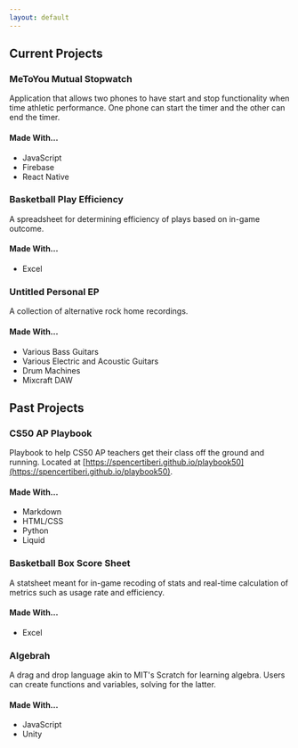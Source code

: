 ```yaml
---
layout: default
---
```


<h2 class="ressec"> Current Projects </h2>

<h3 class = "resloc"> MeToYou Mutual Stopwatch </h3>

Application that allows two phones to have start and stop functionality when time athletic performance. One phone can start the timer and the other can end the timer.

#### Made With...
- JavaScript
- Firebase
- React Native

<h3 class = "resloc"> Basketball Play Efficiency </h3>

A spreadsheet for determining efficiency of plays based on in-game outcome.

#### Made With...
- Excel

<h3 class = "resloc"> Untitled Personal EP </h3>

A collection of alternative rock home recordings.

#### Made With...
- Various Bass Guitars
- Various Electric and Acoustic Guitars
- Drum Machines
- Mixcraft DAW

<h2 class="ressec"> Past Projects </h2>

<h3 class = "resloc"> CS50 AP Playbook </h3>

Playbook to help CS50 AP teachers get their class off the ground and running. Located at [https://spencertiberi.github.io/playbook50](https://spencertiberi.github.io/playbook50).

#### Made With...
- Markdown
- HTML/CSS
- Python
- Liquid

<h3 class = "resloc"> Basketball Box Score Sheet </h3>

A statsheet meant for in-game recoding of stats and real-time calculation of metrics such as usage rate and efficiency.

#### Made With...
- Excel

<h3 class = "resloc"> Algebrah </h3>

A drag and drop language akin to MIT's Scratch for learning algebra. Users can create functions and variables, solving for the latter.

#### Made With...
- JavaScript
- Unity
